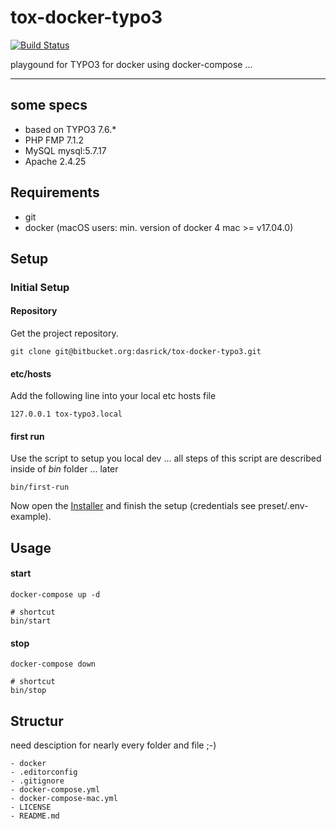 # tox-docker-typo3

[![Build Status](https://travis-ci.org/dasrick/tox-docker-typo3.svg?branch=master)](https://travis-ci.org/dasrick/tox-docker-typo3)

playgound for TYPO3 for docker using docker-compose ...

***

## some specs

* based on TYPO3 7.6.*
* PHP FMP 7.1.2
* MySQL mysql:5.7.17
* Apache 2.4.25

## Requirements

* git
* docker (macOS users: min. version of docker 4 mac >= v17.04.0)


## Setup


### Initial Setup


#### Repository

Get the project repository.

    git clone git@bitbucket.org:dasrick/tox-docker-typo3.git


#### etc/hosts

Add the following line into your local etc hosts file

    127.0.0.1 tox-typo3.local


#### first run
 
Use the script to setup you local dev ... all steps of this script are described inside of *bin* folder ... later

    bin/first-run

Now open the [Installer](https://tox-typo3.local/typo3/install/) and finish the setup (credentials see preset/.env-example).

## Usage


#### start

    docker-compose up -d
    
    # shortcut
    bin/start

#### stop

    docker-compose down
    
    # shortcut
    bin/stop

## Structur

need desciption for nearly every folder and file ;-)

    - docker
    - .editorconfig
    - .gitignore
    - docker-compose.yml
    - docker-compose-mac.yml
    - LICENSE
    - README.md

